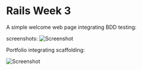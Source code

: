 
Rails Week 3
=============

A simple welcome web page integrating BDD testing:

screenshots:
![Screenshot](https://raw.github.com/kirrk/RubyWinter2014/master/portfolio/Portfolio/Portfolio.png "Screenshot of passing web page")

Portfolio integrating scaffolding:

![Screenshot](https://raw.github.com/kirrk/RubyWinter2014/master/portfolio/Portfolio/screenshots/Portfolio_1.png "Screenshot of passing portfolio scaffold")
